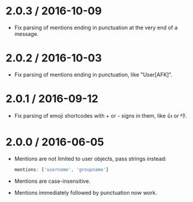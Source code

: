 2.0.3 / 2016-10-09
==================

 * Fix parsing of mentions ending in punctuation at the very end of a message.

2.0.2 / 2016-10-03
==================

 * Fix parsing of mentions ending in punctuation, like "User[AFK]".

2.0.1 / 2016-09-12
==================

 * Fix parsing of emoji shortcodes with + or - signs in them, like :+1: or :-1:.

2.0.0 / 2016-06-05
==================

 * Mentions are not limited to user objects, pass strings instead:

   ```js
   mentions: ['username', 'groupname']
   ```

 * Mentions are case-insensitive.
 * Mentions immediately followed by punctuation now work.
